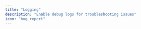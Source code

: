 ```yaml
---
title: "Logging"
description: "Enable debug logs for troubleshooting issues"
icon: "bug_report"
---
```

